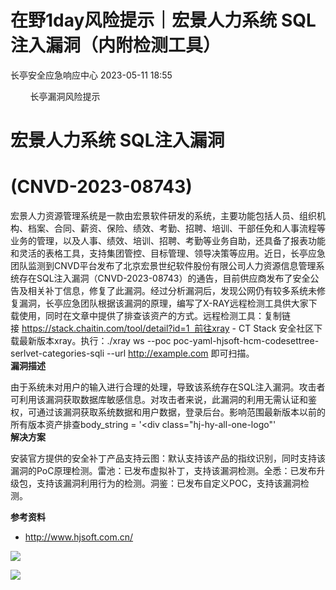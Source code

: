 #  在野1day风险提示｜宏景人力系统 SQL注入漏洞（内附检测工具）   
 长亭安全应急响应中心   2023-05-11 18:55  
  
        长亭漏洞风险提示         
  
# 宏景人力系统 SQL注入漏洞  
# (CNVD-2023-08743)  
  
  
宏景人力资源管理系统是一款由宏景软件研发的系统，主要功能包括人员、组织机构、档案、合同、薪资、保险、绩效、考勤、招聘、培训、干部任免和人事流程等业务的管理，以及人事、绩效、培训、招聘、考勤等业务自助，还具备了报表功能和灵活的表格工具，支持集团管控、目标管理、领导决策等应用。近日，长亭应急团队监测到CNVD平台发布了北京宏景世纪软件股份有限公司人力资源信息管理系统存在SQL注入漏洞（CNVD-2023-08743）的通告，目前供应商发布了安全公告及相关补丁信息，修复了此漏洞。经过分析漏洞后，发现公网仍有较多系统未修复漏洞，长亭应急团队根据该漏洞的原理，编写了X-RAY远程检测工具供大家下载使用，同时在文章中提供了排查该资产的方式。远程检测工具：复制链接 https://stack.chaitin.com/tool/detail?id=1  前往xray - CT Stack 安全社区下载最新版本xray。执行：./xray ws --poc poc-yaml-hjsoft-hcm-codesettree-serlvet-categories-sqli --url http://example.com 即可扫描。  
**漏洞描述**  
  
由于系统未对用户的输入进行合理的处理，导致该系统存在SQL注入漏洞。攻击者可利用该漏洞获取数据库敏感信息。对攻击者来说，此漏洞的利用无需认证和鉴权，可通过该漏洞获取系统数据和用户数据，登录后台。影响范围最新版本以前的所有版本资产排查body_string = '<div class="hj-hy-all-one-logo"'  
**解决方案**  
  
  
安装官方提供的安全补丁产品支持云图：默认支持该产品的指纹识别，同时支持该漏洞的PoC原理检测。雷池：已发布虚拟补丁，支持该漏洞检测。全悉：已发布升级包，支持该漏洞利用行为的检测。洞鉴：已发布自定义POC，支持该漏洞检测。  
  
**参考资料**  
  
  
- http://www.hjsoft.com.cn/  
  
  
  
  
![](https://mmbiz.qpic.cn/mmbiz_gif/7QRTvkK2qC7ia5uzmRe9JvNErXe95W4qTgEKhVa7kdaxpwJXC0oKXeFt5vGN4KmJv2mvcYkYtrd7cev0vkAhY7A/640?wx_fmt=gif "")  
  
![](https://mmbiz.qpic.cn/mmbiz_png/FOh11C4BDicSsUMgo4OCUiaeInGVz2bG7cIxklywkXYrcicO44Uh4M4Glh9xAET0nkX8hialewaj8fmiadfMrstsB7Q/640?wx_fmt=png "")  
  
  
  
  

